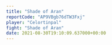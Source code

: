 ```yaml
---
title: "Shade of Aran"
reportCode: "AP9VBgb76dTW3Fxj"
player: "Celortinpal"
fight: "Shade of Aran"
date: 2021-08-30T19:10:09.637000+00:00
---
```

